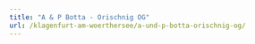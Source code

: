 ```yaml
---
title: "A & P Botta - Orischnig OG"
url: /klagenfurt-am-woerthersee/a-und-p-botta-orischnig-og/
---
```

